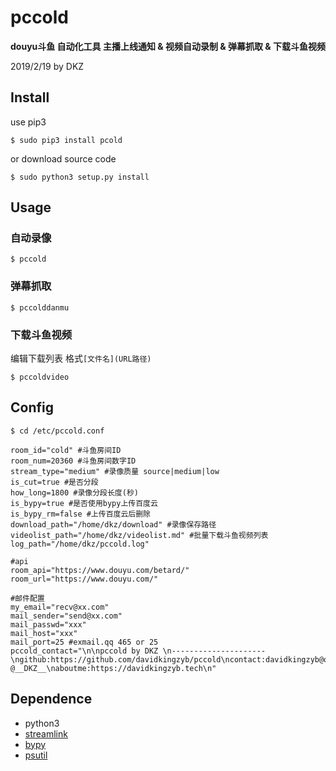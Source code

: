 # pccold

**douyu斗鱼 自动化工具 主播上线通知 & 视频自动录制 & 弹幕抓取 & 下载斗鱼视频**

2019/2/19 by DKZ


## Install

use pip3

`$ sudo pip3 install pcold`

or download source code

`$ sudo python3 setup.py install`

## Usage

### 自动录像

`$ pccold`

### 弹幕抓取

`$ pccolddanmu`

### 下载斗鱼视频

编辑下载列表
格式`[文件名](URL路径)`

`$ pccoldvideo`

## Config

`$ cd /etc/pccold.conf`

```
room_id="cold" #斗鱼房间ID
room_num=20360 #斗鱼房间数字ID
stream_type="medium" #录像质量 source|medium|low
is_cut=true #是否分段
how_long=1800 #录像分段长度(秒)
is_bypy=true #是否使用bypy上传百度云
is_bypy_rm=false #上传百度云后删除
download_path="/home/dkz/download" #录像保存路径
videolist_path="/home/dkz/videolist.md" #批量下载斗鱼视频列表
log_path="/home/dkz/pccold.log"

#api
room_api="https://www.douyu.com/betard/" 
room_url="https://www.douyu.com/"

#邮件配置
my_email="recv@xx.com"
mail_sender="send@xx.com"
mail_passwd="xxx"
mail_host="xxx"
mail_port=25 #exmail.qq 465 or 25
pccold_contact="\n\npccold by DKZ \n---------------------\ngithub:https://github.com/davidkingzyb/pccold\ncontact:davidkingzyb@qq.com  @__DKZ__\naboutme:https://davidkingzyb.tech\n"
```

## Dependence

- python3
- [streamlink](https://github.com/streamlink/streamlink)
- [bypy](https://github.com/houtianze/bypy)
- [psutil](https://github.com/giampaolo/psutil)








